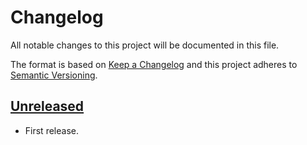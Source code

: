# Changelog

All notable changes to this project will be documented in this file.

The format is based on [Keep a Changelog](http://keepachangelog.com/en/1.0.0/)
and this project adheres to [Semantic Versioning](http://semver.org/spec/v2.0.0.html).

## [Unreleased]

* First release.

[Unreleased]: https://github.com/shimataro/ssh-key-action/compare/8deacc95b1ee5732107e56baa4c8aac4c386ef7e...HEAD
